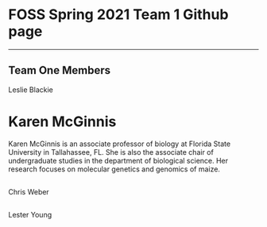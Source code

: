 # FOSS Spring 2021 Team 1 Github page
_______
## Team One Members
Leslie Blackie
##
# Karen McGinnis
Karen McGinnis is an associate professor of biology at Florida State University in Tallahassee, FL.  She is also the associate chair of undergraduate studies in the department of biological science.  Her research focuses on molecular genetics and genomics of maize.
##
Chris Weber
##
Lester Young
